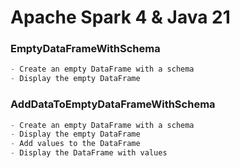 # Apache Spark 4 & Java 21 

### EmptyDataFrameWithSchema
```java
- Create an empty DataFrame with a schema
- Display the empty DataFrame
```

### AddDataToEmptyDataFrameWithSchema
```java
- Create an empty DataFrame with a schema
- Display the empty DataFrame
- Add values to the DataFrame
- Display the DataFrame with values
```

